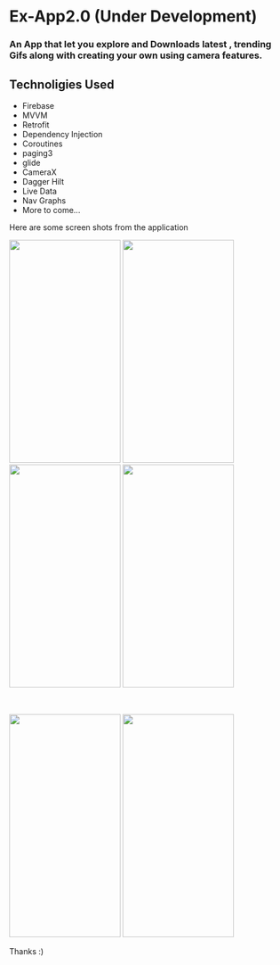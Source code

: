 # Ex-App2.0 (Under Development)
<h3>
An App that let you explore and Downloads latest , trending Gifs along with creating your own using camera features.
  </h3>
  
  <h2> 
Technoligies Used </h2>

- Firebase
- MVVM
- Retrofit
- Dependency Injection
- Coroutines
- paging3
- glide
- CameraX
- Dagger Hilt
- Live Data
- Nav Graphs
- More to come...


Here are some screen shots from the application
<p align = "left">
<img src = https://user-images.githubusercontent.com/48874687/212538711-9a44f7d5-d93f-44c1-a78a-6758d39d6fdb.png width = "200" height = "400">
<img src = https://user-images.githubusercontent.com/48874687/212538720-04663d87-56eb-41e6-9d97-976278878b65.png width = "200" height = "400">
<img src = https://user-images.githubusercontent.com/48874687/212538724-75925c8e-dac6-49d5-995f-18507f48beed.png width = "200" height = "400">
<img src = https://user-images.githubusercontent.com/48874687/212538727-782a646e-65f4-4d4d-abbe-c4e39cec9172.png width = "200" height = "400">
 </p>
 <br>
 <p align = "left">
<img src = https://user-images.githubusercontent.com/48874687/212538692-b76ac448-84bc-43a9-ae32-c26fef3d4569.png width = "200" height = "400">
<img src = https://user-images.githubusercontent.com/48874687/212538706-80039c54-62c4-4487-af57-4f93d25b9e1c.png width = "200" height = "400">
  </p>
 
 
 Thanks :)

<!-- ![Screenshot_20230115_170517]()
![Screenshot_20230115_170531]()
![Screenshot_20230115_170328](https://user-images.githubusercontent.com/48874687/212538724-75925c8e-dac6-49d5-995f-18507f48beed.png)
![Screenshot_20230115_170410]()

![Screenshot_20230115_170443]()
![Screenshot_20230115_170453]()
![Screenshot_20230115_170506](https://user-images.githubusercontent.com/48874687/212538708-b78b9fca-0f86-47e1-a3f0-e35f2fc484c8.png) -->
